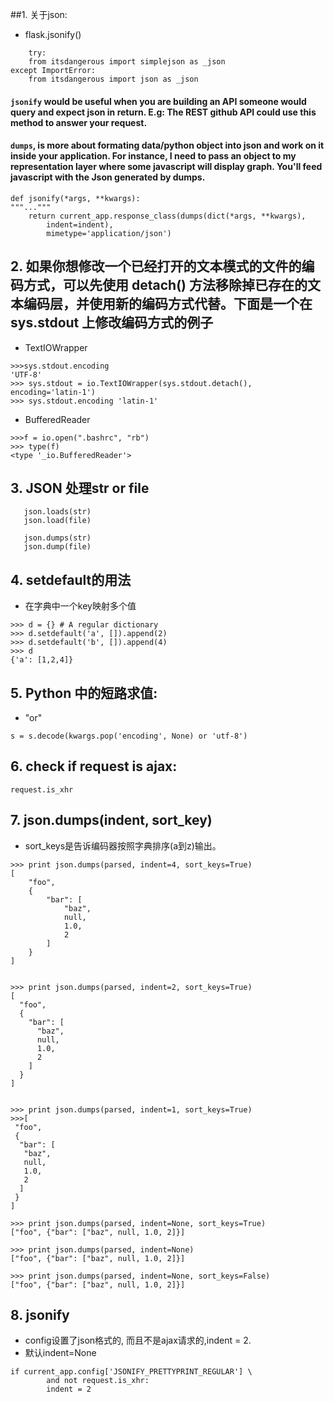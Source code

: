 ##1. 关于json:
* flask.jsonify()
```
	try:
    from itsdangerous import simplejson as _json
except ImportError:
    from itsdangerous import json as _json
```

#### `jsonify` would be useful when you are building an API someone would query and expect json in return. E.g: The REST github API could use this method to answer your request.
#### `dumps`, is more about formating data/python object into json and work on it inside your application. For instance, I need to pass an object to my representation layer where some javascript will display graph. You'll feed javascript with the Json generated by dumps.


```
def jsonify(*args, **kwargs):
"""..."""
    return current_app.response_class(dumps(dict(*args, **kwargs),
        indent=indent),
        mimetype='application/json')
```

## 2. 如果你想修改一个已经打开的文本模式的文件的编码方式，可以先使用 detach() 方法移除掉已存在的文本编码层，并使用新的编码方式代替。下面是一个在 sys.stdout 上修改编码方式的例子

* TextIOWrapper
```
>>>sys.stdout.encoding 
'UTF-8' 
>>> sys.stdout = io.TextIOWrapper(sys.stdout.detach(), encoding='latin-1') 
>>> sys.stdout.encoding 'latin-1' 
```

* BufferedReader
```
>>>f = io.open(".bashrc", "rb")
>>> type(f)
<type '_io.BufferedReader'>
```


## 3. JSON 处理str or file
```
   json.loads(str)
   json.load(file)

   json.dumps(str)
   json.dump(file)
```

##  4. setdefault的用法

* 在字典中一个key映射多个值
```
>>> d = {} # A regular dictionary 
>>> d.setdefault('a', []).append(2) 
>>> d.setdefault('b', []).append(4)
>>> d
{'a': [1,2,4]}
```


## 5. Python 中的短路求值:
* "or" 
```
s = s.decode(kwargs.pop('encoding', None) or 'utf-8')
```

## 6. check if request is ajax:
`request.is_xhr`

## 7. json.dumps(indent, sort_key)
* sort_keys是告诉编码器按照字典排序(a到z)输出。
```
>>> print json.dumps(parsed, indent=4, sort_keys=True)
[
    "foo", 
    {
        "bar": [
            "baz", 
            null, 
            1.0, 
            2
        ]
    }
]


>>> print json.dumps(parsed, indent=2, sort_keys=True)
[
  "foo", 
  {
    "bar": [
      "baz", 
      null, 
      1.0, 
      2
    ]
  }
]


>>> print json.dumps(parsed, indent=1, sort_keys=True)
>>>[
 "foo", 
 {
  "bar": [
   "baz", 
   null, 
   1.0, 
   2
  ]
 }
]
```


```
>>> print json.dumps(parsed, indent=None, sort_keys=True)
["foo", {"bar": ["baz", null, 1.0, 2]}]
```

```
>>> print json.dumps(parsed, indent=None)
["foo", {"bar": ["baz", null, 1.0, 2]}]
```

``` 
>>> print json.dumps(parsed, indent=None, sort_keys=False)
["foo", {"bar": ["baz", null, 1.0, 2]}]
```


## 8. jsonify
* config设置了json格式的, 而且不是ajax请求的,indent = 2.
* 默认indent=None
``` 
if current_app.config['JSONIFY_PRETTYPRINT_REGULAR'] \
        and not request.is_xhr:
        indent = 2

```
